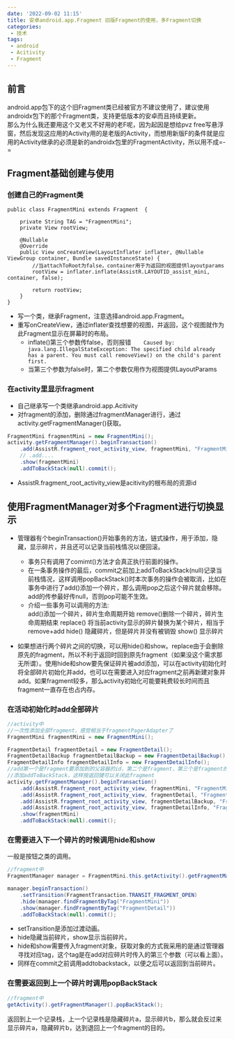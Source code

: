 ```yaml
---
date: '2022-09-02 11:15'
title: 安卓android.app.Fragment 旧版Fragment的使用，多Fragment切换
categories: 
 - 技术
tags:
 - android
 - Acitivity
 - Fragment
---
```


## 前言
android.app包下的这个旧Fragment类已经被官方不建议使用了，建议使用androidx包下的那个Fragment类，支持更低版本的安卓而且持续更新。\
那么为什么我还要用这个又老又不好用的老F呢，因为起因是想给pvz free写悬浮窗，然后发现这应用的Activity用的是老版的Activity，而想用新版F的条件就是应用的Activity继承的必须是新的androidx包里的FragmentActivity，所以用不成=-=

## Fragment基础创建与使用
### 创建自己的Fragment类
```
public class FragmentMini extends Fragment  {

    private String TAG = "FragmentMini";
    private View rootView;

    @Nullable
    @Override
    public View onCreateView(LayoutInflater inflater, @Nullable ViewGroup container, Bundle savedInstanceState) {
        //当attachToRoot为false，container用于为返回的视图提供layoutparams
        rootView = inflater.inflate(AssistR.LAYOUTID_assist_mini, container, false);

        return rootView;
    }
}
```
- 写一个类，继承Fragment，注意选择android.app.Fragment。
- 重写onCreateView，通过inflater查找想要的视图，并返回，这个视图就作为此Fragment显示在屏幕时的布局。
    - inflate()第三个参数传false，否则报错`	Caused by: java.lang.IllegalStateException: The specified child already has a parent. You must call removeView() on the child's parent first.`
    - 当第三个参数为false时，第二个参数仅用作为视图提供LayoutParams
### 在activity里显示fragment
- 自己继承写一个类继承android.app.Acitivity
- 对fragment的添加，删除通过fragmentManager进行，通过activity.getFragmentManager()获取。
```java
FragmentMini fragmentMini = new FragmentMini();
activity.getFragmentManager().beginTransaction()
    .add(AssistR.fragment_root_activity_view, fragmentMini, "FragmentMini").hide(fragmentMini)
    // .add....
    .show(fragmentMini)
    .addToBackStack(null).commit();
```
- AssistR.fragment_root_activity_view是acitivity的根布局的资源id


## 使用FragmentManager对多个Fragment进行切换显示
- 管理器有个beginTransaction()开始事务的方法，链式操作，用于添加，隐藏，显示碎片，并且还可以记录当前栈情况以便回滚。
    - 事务只有调用了comimt()方法才会真正执行前面的操作。
    - 在一条事务操作的最后，commit之前加上addToBackStack(null)记录当前栈情况，这样调用popBackStack()时本次事务的操作会被取消，比如在事务中进行了add()添加一个碎片，那么调用pop之后这个碎片就会移除。\
    add的传参最好传null，否则pop可能不生效。
    - 介绍一些事务可以调用的方法:\
    add()添加一个碎片，碎片生命周期开始
    remove()删除一个碎片，碎片生命周期结束
    replace() 将当前activity显示的碎片替换为某个碎片，相当于remove+add
    hide() 隐藏碎片，但是碎片并没有被销毁
    show() 显示碎片

- 如果想进行两个碎片之间的切换，可以用hide()和show。replace由于会删除原先的fragment，所以不利于返回时回到原先fragment（如果没这个需求那无所谓）。使用hide和show要先保证碎片被add添加，可以在activity初始化时将全部碎片初始化并add，也可以在需要进入对应fragment之前再新建对象并add。如果fragment较多，那么activity初始化可能要耗费较长时间而且fragment一直存在也占内存。
### 在活动初始化时add全部碎片
```java
//activity中
//一次性添加全部fragment，感觉相当于fragmentPagerAdapter了
FragmentMini fragmentMini = new FragmentMini();

FragmentDetail fragmentDetail = new FragmentDetail();
FragmentDetailBackup fragmentDetailBackup = new FragmentDetailBackup();
FragmentDetailInfo fragmentDetailInfo = new FragmentDetailInfo();
//add第一个是fragment要添加到的父容器的id，第二个是fragment，第三个是fragment的标签
//添加addToBackStack，这样按返回键可以关闭此fragment
activity.getFragmentManager().beginTransaction()
    .add(AssistR.fragment_root_activity_view, fragmentMini, "FragmentMini").hide(fragmentMini)
    .add(AssistR.fragment_root_activity_view, fragmentDetail, "FragmentDetail").hide(fragmentDetail)
    .add(AssistR.fragment_root_activity_view, fragmentDetailBackup, "FragmentDetailBackup").hide(fragmentDetailBackup)
    .add(AssistR.fragment_root_activity_view, fragmentDetailInfo, "FragmentDetailInfo").hide(fragmentDetailInfo)
    .show(fragmentMini)
    .addToBackStack(null).commit();
```
### 在需要进入下一个碎片的时候调用hide和show
一般是按钮之类的调用。
```java
//fragment中
FragmentManager manager = FragmentMini.this.getActivity().getFragmentManager();

manager.beginTransaction()
    .setTransition(FragmentTransaction.TRANSIT_FRAGMENT_OPEN)
    .hide(manager.findFragmentByTag("FragmentMini"))
    .show(manager.findFragmentByTag("FragmentDetail"))
    .addToBackStack(null).commit();
```
- setTransition是添加过渡动画。
- hide隐藏当前碎片，show显示当前碎片。
- hide和show需要传入fragment对象，获取对象的方式我采用的是通过管理器寻找对应tag，这个tag是在add对应碎片时传入的第三个参数（可以看上面）。
- 同样在commit之前调用addtobackstack，以便之后可以返回到当前碎片。
    
### 在需要返回到上一个碎片时调用popBackStack
```java
//fragment中
getActivity().getFragmentManager().popBackStack();
```
返回到上一个记录栈，上一个记录栈是隐藏碎片a，显示碎片b，那么就会反过来显示碎片a，隐藏碎片b，达到退回上一个fragment的目的。
